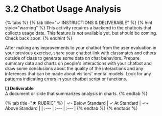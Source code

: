 # 3.2 Chatbot Usage Analysis

{% tabs %}
{% tab title="✓  INSTRUCTIONS & DELIVERABLE" %}
{% hint style="warning" %}
This activity requires a backend to the chatbots that collects usage data. This feature is not available yet, but should be coming. Check back soon.
{% endhint %}

After making any improvements to your chatbot from the user evaluation in your previous exercise, share your chatbot link with classmates and others outside of class to generate some data on chat behaviors. Prepare summary data and charts on people's interactions with your chatbot and draw some conclusions about the quality of the interactions and any inferences that can be made about visitors' mental models. Look for any patterns indicating errors in your chatbot script or functions.

**❏ Deliverable**  
A document or slide that summarizes analysis in charts.
{% endtab %}

{% tab title="★  RUBRIC" %}
| ✓-  Below Standard | ✓  At Standard | ✓+  Above Standard |
| :--- | :--- | :--- |
{% endtab %}
{% endtabs %}

